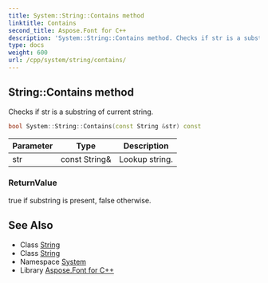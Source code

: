 ```yaml
---
title: System::String::Contains method
linktitle: Contains
second_title: Aspose.Font for C++
description: 'System::String::Contains method. Checks if str is a substring of current string in C++.'
type: docs
weight: 600
url: /cpp/system/string/contains/
---
```

## String::Contains method


Checks if str is a substring of current string.

```cpp
bool System::String::Contains(const String &str) const
```


| Parameter | Type | Description |
| --- | --- | --- |
| str | const String\& | Lookup string. |

### ReturnValue

true if substring is present, false otherwise.

## See Also

* Class [String](../)
* Class [String](../)
* Namespace [System](../../)
* Library [Aspose.Font for C++](../../../)
